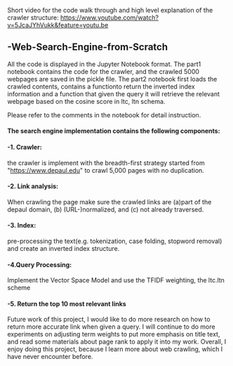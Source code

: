 Short video for the code walk through and high level explanation of the crawler structure: https://www.youtube.com/watch?v=5JcaJYhVukk&feature=youtu.be

## -Web-Search-Engine-from-Scratch

All the code is displayed in the Jupyter Notebook format. The part1 notebook contains the code for the crawler, and the crawled 5000 webpages are saved in the pickle file. The part2 notebook first loads the crawled contents, contains a functionto return the inverted index
information and a function that given the query it will retrieve the relevant webpage based on the cosine score in ltc, ltn schema. 

Please refer to the comments in the notebook for detail instruction.

#### The search engine implementation contains the following components:

#### -1. Crawler: 
the crawler is implement with the breadth-first strategy started from "https://www.depaul.edu" to crawl 5,000 pages with no duplication.

#### -2. Link analysis: 
When crawling the page make sure the crawled links are (a)part of the depaul domain, (b) (URL-)normalized, and (c) not already traversed.

#### -3. Index: 
pre-processing the text(e.g. tokenization, case folding, stopword removal) and create an inverted index structure.

#### -4.Query Processing: 
Implement the Vector Space Model and use the TFIDF weighting, the ltc.ltn scheme 

#### -5. Return the top 10 most relevant links

Future work of this project, I would like to do more research on how to return more accurate link when given a query. I will continue to do more experiments on adjusting term weights to put more emphasis on title text, and read some materials about page rank to apply it into my work. Overall, I enjoy doing this project, because I learn more about web crawling, which I have never encounter before.
